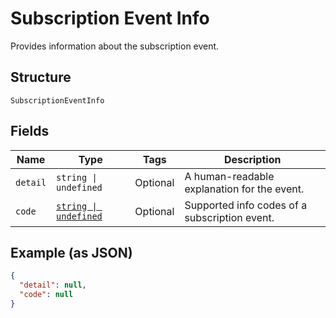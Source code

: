 
# Subscription Event Info

Provides information about the subscription event.

## Structure

`SubscriptionEventInfo`

## Fields

| Name | Type | Tags | Description |
|  --- | --- | --- | --- |
| `detail` | `string \| undefined` | Optional | A human-readable explanation for the event. |
| `code` | [`string \| undefined`](../../doc/models/subscription-event-info-code.md) | Optional | Supported info codes of a subscription event. |

## Example (as JSON)

```json
{
  "detail": null,
  "code": null
}
```

